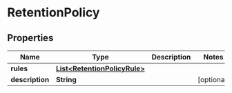 

# RetentionPolicy

## Properties

Name | Type | Description | Notes
------------ | ------------- | ------------- | -------------
**rules** | [**List&lt;RetentionPolicyRule&gt;**](RetentionPolicyRule.md) |  | 
**description** | **String** |  |  [optional]



